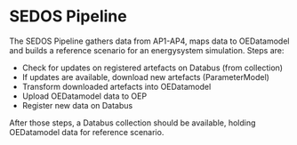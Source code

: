 # SEDOS Pipeline

The SEDOS Pipeline gathers data from AP1-AP4, maps data to OEDatamodel and builds a reference scenario for an energysystem simulation.
Steps are:
- Check for updates on registered artefacts on Databus (from collection)
- If updates are available, download new artefacts (ParameterModel)
- Transform downloaded artefacts into OEDatamodel
- Upload OEDatamodel data to OEP
- Register new data on Databus

After those steps, a Databus collection should be available, holding OEDatamodel data for reference scenario.
